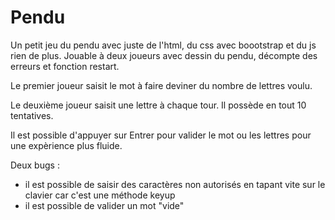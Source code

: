 # Pendu
Un petit jeu du pendu avec juste de l'html, du css avec boootstrap et du js rien de plus.
Jouable à deux joueurs avec dessin du pendu, décompte des erreurs et fonction restart.

Le premier joueur saisit le mot à faire deviner du nombre de lettres voulu. 

Le deuxième joueur saisit une lettre à chaque tour. Il possède en tout 10 tentatives. 

Il est possible d'appuyer sur Entrer pour valider le mot ou les lettres pour une expèrience plus fluide. 

Deux bugs : 
- il est possible de saisir des caractères non autorisés en tapant vite sur le clavier car c'est une méthode keyup
- il est possible de valider un mot "vide" 
